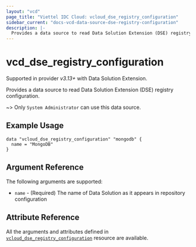 ```yaml
---
layout: "vcd"
page_title: "Viettel IDC Cloud: vcloud_dse_registry_configuration"
sidebar_current: "docs-vcd-data-source-dse-registry-configuration"
description: |-
  Provides a data source to read Data Solution Extension (DSE) registry configuration.
---
```


# vcd\_dse\_registry\_configuration

Supported in provider *v3.13+* with Data Solution Extension.

Provides a data source to read Data Solution Extension (DSE) registry configuration.

~> Only `System Administrator` can use this data source.

## Example Usage

```hcl
data "vcloud_dse_registry_configuration" "mongodb" {
  name = "MongoDB"
}
```

## Argument Reference

The following arguments are supported:

* `name` - (Required) The name of Data Solution as it appears in repository configuration

## Attribute Reference

All the arguments and attributes defined in
[`vcloud_dse_registry_configuration`](/providers/vmware/vcd/latest/docs/resources/dse_registry_configuration) resource are available.
